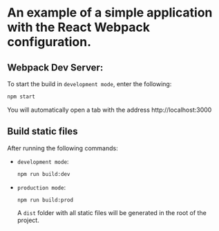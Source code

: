 # An example of a simple application with the React Webpack configuration.

## Webpack Dev Server:

To start the build in `development mode`, enter the following:

```bash
npm start
```

You will automatically open a tab with the address http://localhost:3000

## Build static files

After running the following commands:

- `development mode`:
  ```bash
  npm run build:dev
  ```
- `production mode`:
  ```bash
  npm run build:prod
  ```
  A `dist` folder with all static files will be generated in the root of the project.
